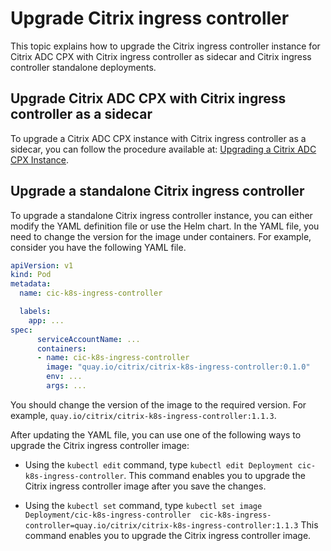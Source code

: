 # Upgrade Citrix ingress controller

This topic explains how to upgrade the Citrix ingress controller instance for Citrix ADC CPX with Citrix ingress controller as sidecar and Citrix ingress controller standalone deployments.

## Upgrade Citrix ADC CPX with Citrix ingress controller as a sidecar

To upgrade a Citrix ADC CPX instance with Citrix ingress controller as a sidecar, you can follow the procedure available at: [Upgrading a Citrix ADC CPX Instance](https://docs.citrix.com/en-us/citrix-adc-cpx/12-1/upgrade-cpx.html).

## Upgrade a standalone Citrix ingress controller

To upgrade a standalone Citrix ingress controller instance, you can either modify the YAML definition file or use the Helm chart. In the YAML file, you need to change the version for the image under containers. For example, consider you have the following YAML file.

```YAML
apiVersion: v1
kind: Pod
metadata:
  name: cic-k8s-ingress-controller

  labels:
    app: ...
spec:
      serviceAccountName: ...
      containers:
      - name: cic-k8s-ingress-controller
        image: "quay.io/citrix/citrix-k8s-ingress-controller:0.1.0"
        env: ...
        args: ...

```

You should change the version of the image to the required version. For example, `quay.io/citrix/citrix-k8s-ingress-controller:1.1.3`.

After updating the YAML file, you can use one of the following ways to upgrade the Citrix ingress controller image:

- Using the `kubectl edit` command, type `kubectl edit Deployment cic-k8s-ingress-controller`.
    This command enables you to upgrade the Citrix ingress controller image after you save the changes.

- Using the `kubectl set` command, type `kubectl set image Deployment/cic-k8s-ingress-controller  cic-k8s-ingress-controller=quay.io/citrix/citrix-k8s-ingress-controller:1.1.3`
    This command enables you to upgrade the Citrix ingress controller image.